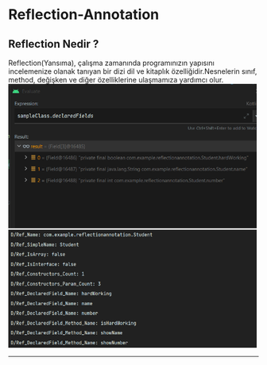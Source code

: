 # Reflection-Annotation

## Reflection Nedir ? 
Reflection(Yansıma), çalışma zamanında programınızın yapısını incelemenize olanak tanıyan bir dizi dil ve kitaplık özelliğidir.Nesnelerin sınıf, method, değişken ve diğer özelliklerine ulaşmamıza yardımcı olur.<br>
 <img src="https://github.com/isilay-subasi/Reflection-Annotation/blob/main/images/evaluate1.PNG" width="500" />
  <img src="https://github.com/isilay-subasi/Reflection-Annotation/blob/main/images/evaluate2.PNG" width="500" />
  <hr>


